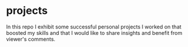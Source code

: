 # projects
In this repo I exhibit some successful personal projects I worked on that boosted my skills and that I would like to share insights and benefit from viewer's comments.
